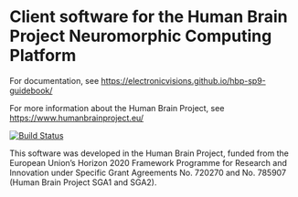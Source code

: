 # Client software for the Human Brain Project Neuromorphic Computing Platform


For documentation, see https://electronicvisions.github.io/hbp-sp9-guidebook/

For more information about the Human Brain Project, see https://www.humanbrainproject.eu/


[![Build Status](https://travis-ci.org/HumanBrainProject/hbp-neuromorphic-client.svg?branch=master)](https://travis-ci.org/HumanBrainProject/hbp-neuromorphic-client)

This software was developed in the Human Brain Project, 
funded from the European Union’s Horizon 2020 Framework Programme for Research and Innovation 
under Specific Grant Agreements No. 720270 and No. 785907 (Human Brain Project SGA1 and SGA2).
